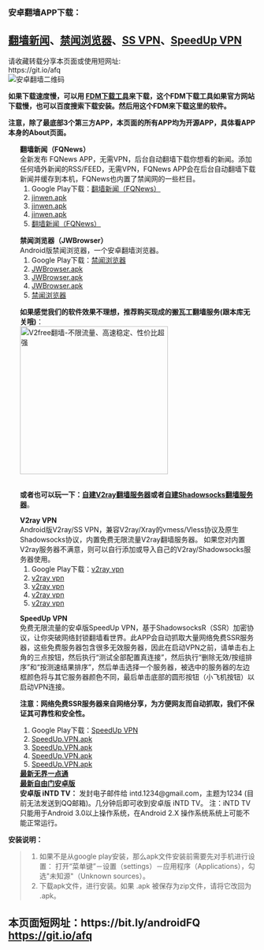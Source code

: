 <h3>安卓翻墙APP下载：</h3>
<h2><a href="#FQNews">翻墙新闻</a>、<a href="#JWBrowser">禁闻浏览器</a>、<a href="#v2vpn">SS VPN</a>、<a href="#ssrvpn">SpeedUp VPN</a></h2> 
<p>请收藏转载分享本页面或使用短网址:<br>
https://git.io/afq <br>
<img alt="安卓翻墙二维码" src="https://user-images.githubusercontent.com/4361923/71604745-0ca29f00-2b9f-11ea-9c16-680145d7699a.jpg" />
</p>

<b>如果下载速度慢，可以用 <a href="https://www.freedownloadmanager.org/zh/">FDM下载工具</a>来下载，这个FDM下载工具如果官方网站下载慢，也可以百度搜索下载安装。然后用这个FDM来下载这里的软件。</b>

<b>注意，除了最底部3个第三方APP，本页面的所有APP均为开源APP，具体看APP本身的About页面。</b>

<ul class="task-list">

<a name="FQNews"></a>
<li id="FQNews"><b>翻墙新闻（FQNews）</b><br>
全新发布 FQNews APP，无需VPN，后台自动翻墙下载你想看的新闻。添加任何墙外新闻的RSS/FEED，无需VPN，FQNews APP会在后台自动翻墙下载新闻并缓存到本机，FQNews也内置了禁闻网的一些栏目。
<ol class="task-list">
<li>Google Play下载：<a href="https://play.google.com/store/apps/details?id=jww.feed.fqnews">翻墙新闻（FQNews）</a></li>
<li><a href="https://d1.dns999.cf/jinwen.apk" target="_blank">jinwen.apk</a></li>
<li><a href="https://d1.dns888.ml/jinwen.apk" target="_blank">jinwen.apk</a></li>
<li><a href="https://d2.dns888.ml/jinwen.apk" target="_blank">jinwen.apk</a></li>
<li><a href="https://github.com/bannedbook/fanqiang/releases" target="_blank">翻墙新闻（FQNews）</a></li>
</ol>
</li>

<a name="JWBrowser"></a>
<li id="JWBrowser"><b>禁闻浏览器（JWBrowser）</b><br>
Android版禁闻浏览器，一个安卓翻墙浏览器。
<ol class="task-list">
<li>Google Play下载：<a href="https://play.google.com/store/apps/details?id=jwproxy.browser.bnews">禁闻浏览器</a></li>
<li><a href="https://d1.dns999.cf/JWBrowser.apk">JWBrowser.apk</a></li>
<li><a href="https://d1.dns888.ml/JWBrowser.apk">JWBrowser.apk</a></li>
<li><a href="https://d2.dns888.ml/JWBrowser.apk">JWBrowser.apk</a></li>
<li><a href="https://github.com/bannedbook/JWBrowser/releases">禁闻浏览器</a></li>
</ol>
</li>

<b>如果感觉我们的软件效果不理想，推荐购买现成的搬瓦工翻墙服务(跟本库无关哦)</b>：<br>
<a href="https://github.com/bannedbook/fanqiang/wiki/V2ray%E6%9C%BA%E5%9C%BA"><img src="https://raw.githubusercontent.com/bannedbook/fanqiang/master/v2ss/images/v2free.jpg" height="300" alt="V2free翻墙-不限流量、高速稳定、性价比超强"></a>

<br><b>或者也可以玩一下：<a href="https://github.com/bannedbook/fanqiang/blob/master/v2ss/%E8%87%AA%E5%BB%BAV2ray%E6%9C%8D%E5%8A%A1%E5%99%A8%E7%AE%80%E6%98%8E%E6%95%99%E7%A8%8B.md">自建V2ray翻墙服务器</a>或者<a target="_blank" href="https://github.com/bannedbook/fanqiang/blob/master/v2ss/%E8%87%AA%E5%BB%BAShadowsocks%E6%9C%8D%E5%8A%A1%E5%99%A8%E7%AE%80%E6%98%8E%E6%95%99%E7%A8%8B.md">自建Shadowsocks翻墙服务器</a></b>。

<a name="v2vpn"></a>
<li id="v2vpn"><b>V2ray VPN</b><br>
Android版V2ray/SS VPN，兼容V2ray/Xray的vmess/Vless协议及原生Shadowsocks协议，内置免费无限流量V2ray翻墙服务器。 如果您对内置V2ray服务器不满意，则可以自行添加或导入自己的V2ray/Shadowsocks服务器使用。
<ol class="task-list">
<li>Google Play下载：<a href="https://play.google.com/store/apps/details?id=free.v2ray.proxy.VPN">v2ray vpn</a> </li>
<li><a href="https://d1.dns999.cf/v2ray.vpn-universal-release.apk">v2ray vpn</a></li>
<li><a href="https://d1.dns888.ml/v2ray.vpn-universal-release.apk">v2ray vpn</a></li>
<li><a href="https://d2.dns888.ml/v2ray.vpn-universal-release.apk">v2ray vpn</a></li>
<li><a href="https://github.com/bannedbook/v2ray.vpn/releases">v2ray vpn</a></li>
</ol>
</li>

<a name="ssrvpn"></a>
<li id="ssrvpn"><b>SpeedUp VPN</b><br>
免费无限流量的安卓版SpeedUp VPN，基于ShadowsocksR（SSR）加密协议，让你突破网络封锁翻墙看世界。此APP会自动抓取大量网络免费SSR服务器，这些免费服务器包含很多无效服务器，因此在启动VPN之前，请单击右上角的三点按钮，然后执行“测试全部配置真连接”，然后执行“删除无效/按组排序”和“按测速结果排序”，然后单击选择一个服务器，被选中的服务器的左边框颜色将与其它服务器颜色不同，最后单击底部的圆形按钮（小飞机按钮）以启动VPN连接。

<b>注意：网络免费SSR服务器来自网络分享，为方便网友而自动抓取，我们不保证其可靠性和安全性。</b>
<ol class="task-list">
<li>Google Play下载：<a href="https://play.google.com/store/apps/details?id=free.ssr.proxy.SpeedUp.VPN">SpeedUp VPN</a></li>
<li><a href="https://d1.dns999.cf/SpeedUp.VPN.apk">SpeedUp.VPN.apk</a></li>
<li><a href="https://d1.dns888.ml/SpeedUp.VPN.apk">SpeedUp.VPN.apk</a></li>
<li><a href="https://d2.dns888.ml/SpeedUp.VPN.apk">SpeedUp.VPN.apk</a></li>
<li><a href="https://github.com/bannedbook/SpeedUp.VPN/releases">SpeedUp.VPN.apk</a></li>
</ol>
</li>

<li>
      <strong><a href="https://s3.amazonaws.com/wujie/um.apk" target="_blank">最新无界一点通</a></strong>
    </li> 
 <li>
      <strong><a href="https://git.io/fgma" target="_blank">最新自由门安卓版</a></strong> 
    </li> 

 
<li><b>安卓版 iNTD TV：</b>
      发封电子邮件给 intd.1234@gmail.com，主题为1234 (目前无法发送到QQ邮箱)。几分钟后即可收到安卓版 iNTD TV。
注：iNTD TV只能用于Android 3.0以上操作系统，在Android 2.X 操作系统系统上可能不能正常运行。

</li>





</ul>

<p><strong>安装说明：</strong></p>

<blockquote>
<ol class="task-list">
<li>如果不是从google play安装，那么apk文件安装前需要先对手机进行设置： 打开“菜单键”－设置（settings）－应用程序（Applications），勾选"未知源"（Unknown sources）。</li>
<li>下载apk文件，进行安装。如果 .apk 被保存为zip文件，请将它改回为 .apk。</li>
</ol>
</blockquote>

<h2>
本页面短网址：https://bit.ly/androidFQ   <a href="https://git.io/afq">https://git.io/afq</a>
</h2>